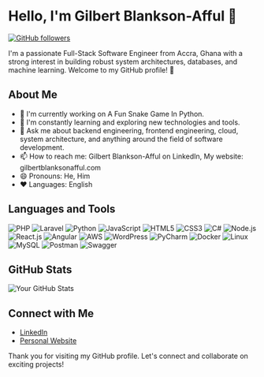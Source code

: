 <!-- Gilbert Blankson-Afful -->
# Hello, I'm Gilbert Blankson-Afful 👋

[![GitHub followers](https://img.shields.io/github/followers/ekowamoonu?label=Follow&style=social)](https://github.com/ekowamoonu)

I'm a passionate Full-Stack Software Engineer from Accra, Ghana with a strong interest in building robust system architectures, databases, and machine learning. Welcome to my GitHub profile! 🚀

## About Me
- 🔭 I'm currently working on A Fun Snake Game In Python.
- 🌱 I'm constantly learning and exploring new technologies and tools.
- 💬 Ask me about backend engineering, frontend engineering, cloud, system architecture, and anything around the field of software development.
- 📫 How to reach me: Gilbert Blankson-Afful on LinkedIn, My website: gilbertblanksonafful.com
- 😄 Pronouns: He, Him
- ❤️ Languages: English

## Languages and Tools
![PHP](https://img.shields.io/badge/-PHP-777BB4?style=flat&logo=php&logoColor=white)
![Laravel](https://img.shields.io/badge/-Laravel-FF2D20?style=flat&logo=laravel&logoColor=white)
![Python](https://img.shields.io/badge/-Python-3776AB?style=flat&logo=python&logoColor=white)
![JavaScript](https://img.shields.io/badge/-JavaScript-F7DF1E?style=flat&logo=javascript&logoColor=black)
![HTML5](https://img.shields.io/badge/-HTML5-E34F26?style=flat&logo=html5&logoColor=white)
![CSS3](https://img.shields.io/badge/-CSS3-1572B6?style=flat&logo=css3)
![C#](https://img.shields.io/badge/-C%23-239120?style=flat&logo=c-sharp&logoColor=white)
![Node.js](https://img.shields.io/badge/-Node.js-339933?style=flat&logo=node.js&logoColor=white)
![React.js](https://img.shields.io/badge/-React.js-61DAFB?style=flat&logo=react&logoColor=black)
![Angular](https://img.shields.io/badge/-Angular-DD0031?style=flat&logo=angular&logoColor=white)
![AWS](https://img.shields.io/badge/-AWS-232F3E?style=flat&logo=amazon-aws&logoColor=white)
![WordPress](https://img.shields.io/badge/-WordPress-21759B?style=flat&logo=wordpress&logoColor=white)
![PyCharm](https://img.shields.io/badge/-PyCharm-000000?style=flat&logo=pycharm&logoColor=white)
![Docker](https://img.shields.io/badge/-Docker-2496ED?style=flat&logo=docker)
![Linux](https://img.shields.io/badge/-Linux-FCC624?style=flat&logo=linux&logoColor=black)
![MySQL](https://img.shields.io/badge/-MySQL-4479A1?style=flat&logo=mysql&logoColor=white)
![Postman](https://img.shields.io/badge/-Postman-FF6C37?style=flat&logo=postman&logoColor=black)
![Swagger](https://img.shields.io/badge/-Swagger-85EA2D?style=flat&logo=swagger&logoColor=black)


## GitHub Stats
![Your GitHub Stats](https://github-readme-stats.vercel.app/api?username=ekowamoonu&show_icons=true)

## Connect with Me
- [LinkedIn]([https://www.linkedin.com/in/your-linkedin/](https://www.linkedin.com/in/gilbert-blankson-afful-14264582/))
- [Personal Website](https://gilbertblanksonafful.com)

Thank you for visiting my GitHub profile. Let's connect and collaborate on exciting projects!
